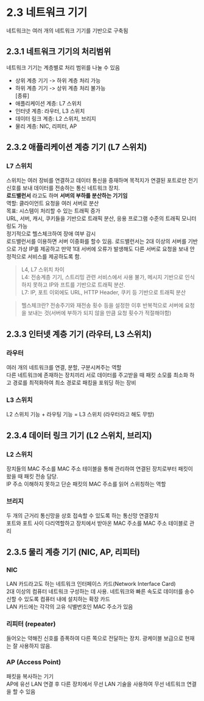 # 2.3 네트워크 기기

네트워크는 여러 개의 네트워크 기기를 기반으로 구축됨

## 2.3.1 네트워크 기기의 처리범위

네트워크 기기는 계층별로 처리 범위를 나눌 수 있음<br/>

- 상위 계층 기기 -> 하위 계층 처리 가능<br/>
- 하위 계층 기기 -> 상위 계층 처리 불가능<br/>
  [종류]<br/>
- 애플리케이션 계층: L7 스위치<br/>
- 인터넷 계층: 라우터, L3 스위치<br/>
- 데이터 링크 계층: L2 스위치, 브리지<br/>
- 물리 계층: NIC, 리피터, AP<br/>

## 2.3.2 애플리케이션 계층 기기 (L7 스위치)

### L7 스위치

스위치는 여러 장비를 연결하고 데이터 통신을 중재하며 목적지가 연결된 포트로만 전기 신호를 보내 데이터를 전송하는 통신 네트워크 장치.<br/>
**로드밸런서** 라고도 하며 **서버의 부하를 분산하는 기기임**<br/>
역할: 클라이언트 요청을 여러 서버로 분산<br/>
목표: 시스템이 처리할 수 있는 트래픽 증가<br/>
URL, 서버, 캐시, 쿠키들을 기반으로 트래픽 분산, 응용 프로그램 수준의 트래픽 모니터링도 가능<br/>
정기적으로 헬스체크하여 장애 여부 감시<br/>
로드밸런서를 이용하면 서버 이중화를 할수 있음. 로드밸런서는 2대 이상의 서버를 기반으로 가상 IP를 제공하고 만약 1대 서버에 오류가 발생해도 다른 서버로 요청을 보내 안정적으로 서비스를 제공하도록 함.<br/>

> L4, L7 스위치 차이<br/>
> L4: 전송계층 기기, 스트리밍 관련 서비스에서 사용 불가, 메시지 기반으로 인식하지 못하고 IP와 프트를 기반으로 트래픽 분산.<br/>
> L7: IP, 포트 이외에도 URL, HTTP Header, 쿠키 등 기반으로 트래픽 분산<br/>

> 헬스체크란? 전송주기와 재전송 횟수 등을 설정한 이후 반복적으로 서버에 요청을 보내는 것(서버에 부하가 되지 않을 만큼 요청 횟수가 적절해야함)

## 2.3.3 인터넷 계층 기기 (라우터, L3 스위치)

### 라우터

여러 개의 네트워크를 연결, 분할, 구분시켜주는 역할<br/>
다른 네트워크에 존재하는 장치끼리 서로 데이터를 주고받을 때 패킷 소모를 최소화 하고 경로를 최적화하여 최소 경로로 패킹을 포워딩 하는 장비<br/>

### L3 스위치

L2 스위치 기능 + 라우팅 기능 = L3 스위치 (라우터라고 해도 무방)<br/>

## 2.3.4 데이터 링크 기기 (L2 스위치, 브리지)

### L2 스위치

장치들의 MAC 주소를 MAC 주소 테이블을 통해 관리하여 연결된 장치로부터 패킷이 왔을 때 패킷 전송 담당.<br/>
IP 주소 이해하지 못하고 단순 패킷의 MAC 주소를 읽어 스위칭하는 역할

### 브리지

두 개의 근거리 통신망을 상호 접속할 수 있도록 하는 통신망 연결장치<br/>
포트와 포트 사이 다리역할하고 장치에서 받아온 MAC 주소를 MAC 주소 테이블로 관리

## 2.3.5 물리 계층 기기 (NIC, AP, 리피터)

### NIC

LAN 카드라고도 하는 네트워크 인터페이스 카드(Network Interface Card)<br/>
2대 이상의 컴퓨터 네트워크 구성하는 데 사용. 네트워크와 빠른 속도로 데이터를 송수신할 수 있도록 컴퓨터 내에 설치하는 확장 카드<br/>
LAN 카드에는 각각의 고유 식별번호인 MAC 주소가 있음

### 리피터 (repeater)

들어오는 약해진 신호를 증폭하여 다른 쪽으로 전달하는 장치. 광케이블 보급으로 현재는 잘 사용하지 않음.<br/>

### AP (Access Point)

패킷을 복사하는 기기<br/>
AP에 유선 LAN 연결 후 다른 장치에서 무선 LAN 기술을 사용하여 무선 네트워크 연결을 할 수 있음<br/>
